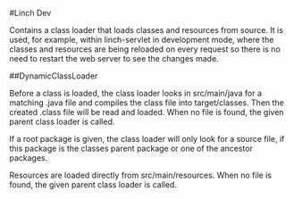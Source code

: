 #Linch Dev

Contains a class loader that loads classes and resources from source. It is
used, for example, within linch-servlet in development mode, where the classes
and resources are being reloaded on every request so there is no need to
restart the web server to see the changes made.

##DynamicClassLoader

Before a class is loaded, the class loader looks in src/main/java for a
matching .java file and compiles the class file into target/classes. Then the
created .class file will be read and loaded. When no file is found, the given
parent class loader is called.

If a root package is given, the class loader will only look for a source
file, if this package is the classes parent package or one of the ancestor
packages.

Resources are loaded directly from src/main/resources. When no file is found,
the given parent class loader is called.
